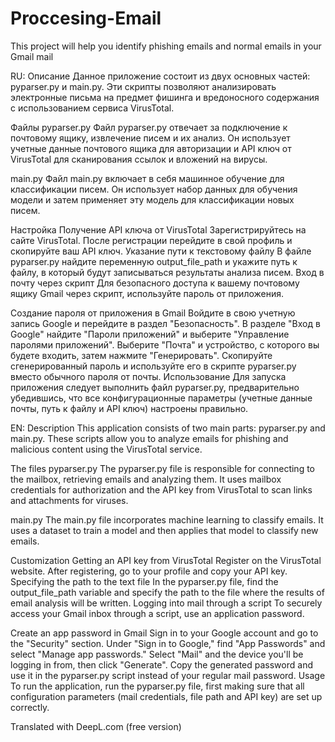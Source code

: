 # Proccesing-Email
This project will help you identify phishing emails and normal emails in your Gmail mail

RU:
Описание
Данное приложение состоит из двух основных частей: pyparser.py и main.py. Эти скрипты позволяют анализировать электронные письма на предмет фишинга и вредоносного содержания с использованием сервиса VirusTotal.

Файлы
pyparser.py
Файл pyparser.py отвечает за подключение к почтовому ящику, извлечение писем и их анализ. Он использует учетные данные почтового ящика для авторизации и API ключ от VirusTotal для сканирования ссылок и вложений на вирусы.

main.py
Файл main.py включает в себя машинное обучение для классификации писем. Он использует набор данных для обучения модели и затем применяет эту модель для классификации новых писем.

Настройка
Получение API ключа от VirusTotal
Зарегистрируйтесь на сайте VirusTotal.
После регистрации перейдите в свой профиль и скопируйте ваш API ключ.
Указание пути к текстовому файлу
В файле pyparser.py найдите переменную output_file_path и укажите путь к файлу, в который будут записываться результаты анализа писем.
Вход в почту через скрипт
Для безопасного доступа к вашему почтовому ящику Gmail через скрипт, используйте пароль от приложения.

Создание пароля от приложения в Gmail
Войдите в свою учетную запись Google и перейдите в раздел "Безопасность".
В разделе "Вход в Google" найдите "Пароли приложений" и выберите "Управление паролями приложений".
Выберите "Почта" и устройство, с которого вы будете входить, затем нажмите "Генерировать".
Скопируйте сгенерированный пароль и используйте его в скрипте pyparser.py вместо обычного пароля от почты.
Использование
Для запуска приложения следует выполнить файл pyparser.py, предварительно убедившись, что все конфигурационные параметры (учетные данные почты, путь к файлу и API ключ) настроены правильно.

EN:
Description
This application consists of two main parts: pyparser.py and main.py. These scripts allow you to analyze emails for phishing and malicious content using the VirusTotal service.

The files
pyparser.py
The pyparser.py file is responsible for connecting to the mailbox, retrieving emails and analyzing them. It uses mailbox credentials for authorization and the API key from VirusTotal to scan links and attachments for viruses.

main.py
The main.py file incorporates machine learning to classify emails. It uses a dataset to train a model and then applies that model to classify new emails.

Customization
Getting an API key from VirusTotal
Register on the VirusTotal website.
After registering, go to your profile and copy your API key.
Specifying the path to the text file
In the pyparser.py file, find the output_file_path variable and specify the path to the file where the results of email analysis will be written.
Logging into mail through a script
To securely access your Gmail inbox through a script, use an application password.

Create an app password in Gmail
Sign in to your Google account and go to the "Security" section.
Under "Sign in to Google," find "App Passwords" and select "Manage app passwords."
Select "Mail" and the device you'll be logging in from, then click "Generate".
Copy the generated password and use it in the pyparser.py script instead of your regular mail password.
Usage
To run the application, run the pyparser.py file, first making sure that all configuration parameters (mail credentials, file path and API key) are set up correctly.

Translated with DeepL.com (free version)
